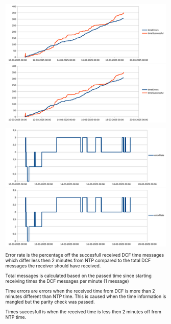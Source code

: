 ![Alt text](./ErrorAndSuccessfulMessagesPlot.svg)
<img src="./ErrorAndSuccessfulMessagesPlot.svg">

![Alt text](./ErrorRatePlot.svg)
<img src="./ErrorRatePlot.svg">

Error rate is the percentage off the succesfull received DCF time messages which differ less then 2 minutes from NTP compared to the total DCF messages the receiver should have received. 

Total messages is calculated based on the passed time since starting receiving times the DCF messages per minute (1 message)


Time errors are errors when the received time from DCF is more than 2 minutes different than NTP time. This is caused when the time information is mangled but the parity check was passed.

Times succesfull is when the received time is less then 2 minutes off from NTP time.